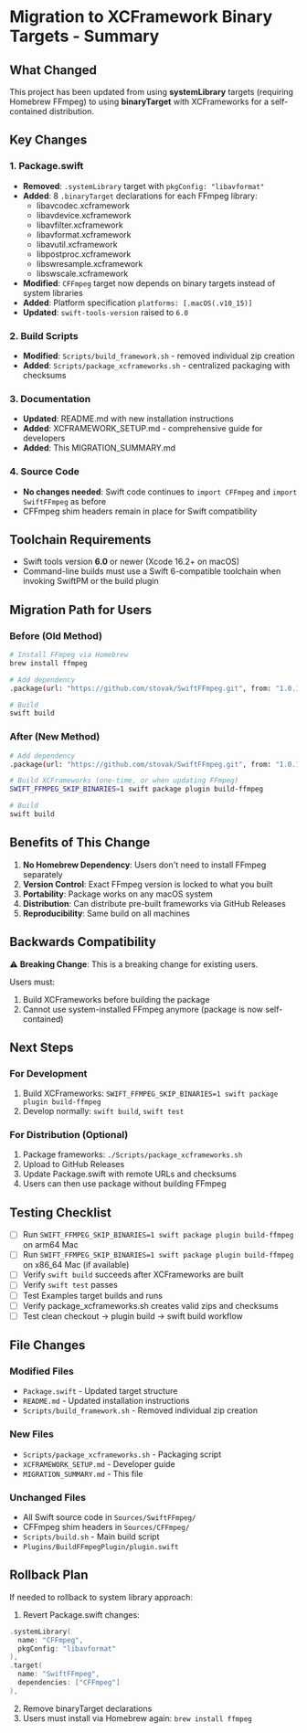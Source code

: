 # Migration to XCFramework Binary Targets - Summary

## What Changed

This project has been updated from using **systemLibrary** targets (requiring Homebrew FFmpeg) to using **binaryTarget** with XCFrameworks for a self-contained distribution.

## Key Changes

### 1. Package.swift
- **Removed**: `.systemLibrary` target with `pkgConfig: "libavformat"`
- **Added**: 8 `.binaryTarget` declarations for each FFmpeg library:
  - libavcodec.xcframework
  - libavdevice.xcframework
  - libavfilter.xcframework
  - libavformat.xcframework
  - libavutil.xcframework
  - libpostproc.xcframework
  - libswresample.xcframework
  - libswscale.xcframework
- **Modified**: `CFFmpeg` target now depends on binary targets instead of system libraries
- **Added**: Platform specification `platforms: [.macOS(.v10_15)]`
- **Updated**: `swift-tools-version` raised to `6.0`

### 2. Build Scripts
- **Modified**: `Scripts/build_framework.sh` - removed individual zip creation
- **Added**: `Scripts/package_xcframeworks.sh` - centralized packaging with checksums

### 3. Documentation
- **Updated**: README.md with new installation instructions
- **Added**: XCFRAMEWORK_SETUP.md - comprehensive guide for developers
- **Added**: This MIGRATION_SUMMARY.md

### 4. Source Code
- **No changes needed**: Swift code continues to `import CFFmpeg` and `import SwiftFFmpeg` as before
- CFFmpeg shim headers remain in place for Swift compatibility

## Toolchain Requirements

- Swift tools version **6.0** or newer (Xcode 16.2+ on macOS)
- Command-line builds must use a Swift 6-compatible toolchain when invoking SwiftPM or the build plugin

## Migration Path for Users

### Before (Old Method)
```bash
# Install FFmpeg via Homebrew
brew install ffmpeg

# Add dependency
.package(url: "https://github.com/stovak/SwiftFFmpeg.git", from: "1.0.1")

# Build
swift build
```

### After (New Method)
```bash
# Add dependency
.package(url: "https://github.com/stovak/SwiftFFmpeg.git", from: "1.0.1")

# Build XCFrameworks (one-time, or when updating FFmpeg)
SWIFT_FFMPEG_SKIP_BINARIES=1 swift package plugin build-ffmpeg

# Build
swift build
```

## Benefits of This Change

1. **No Homebrew Dependency**: Users don't need to install FFmpeg separately
2. **Version Control**: Exact FFmpeg version is locked to what you built
3. **Portability**: Package works on any macOS system
4. **Distribution**: Can distribute pre-built frameworks via GitHub Releases
5. **Reproducibility**: Same build on all machines

## Backwards Compatibility

⚠️ **Breaking Change**: This is a breaking change for existing users.

Users must:
1. Build XCFrameworks before building the package
2. Cannot use system-installed FFmpeg anymore (package is now self-contained)

## Next Steps

### For Development
1. Build XCFrameworks: `SWIFT_FFMPEG_SKIP_BINARIES=1 swift package plugin build-ffmpeg`
2. Develop normally: `swift build`, `swift test`

### For Distribution (Optional)
1. Package frameworks: `./Scripts/package_xcframeworks.sh`
2. Upload to GitHub Releases
3. Update Package.swift with remote URLs and checksums
4. Users can then use package without building FFmpeg

## Testing Checklist

- [ ] Run `SWIFT_FFMPEG_SKIP_BINARIES=1 swift package plugin build-ffmpeg` on arm64 Mac
- [ ] Run `SWIFT_FFMPEG_SKIP_BINARIES=1 swift package plugin build-ffmpeg` on x86_64 Mac (if available)
- [ ] Verify `swift build` succeeds after XCFrameworks are built
- [ ] Verify `swift test` passes
- [ ] Test Examples target builds and runs
- [ ] Verify package_xcframeworks.sh creates valid zips and checksums
- [ ] Test clean checkout → plugin build → swift build workflow

## File Changes

### Modified Files
- `Package.swift` - Updated target structure
- `README.md` - Updated installation instructions
- `Scripts/build_framework.sh` - Removed individual zip creation

### New Files
- `Scripts/package_xcframeworks.sh` - Packaging script
- `XCFRAMEWORK_SETUP.md` - Developer guide
- `MIGRATION_SUMMARY.md` - This file

### Unchanged Files
- All Swift source code in `Sources/SwiftFFmpeg/`
- CFFmpeg shim headers in `Sources/CFFmpeg/`
- `Scripts/build.sh` - Main build script
- `Plugins/BuildFFmpegPlugin/plugin.swift`

## Rollback Plan

If needed to rollback to system library approach:

1. Revert Package.swift changes:
```swift
.systemLibrary(
  name: "CFFmpeg",
  pkgConfig: "libavformat"
),
.target(
  name: "SwiftFFmpeg",
  dependencies: ["CFFmpeg"]
),
```

2. Remove binaryTarget declarations
3. Users must install via Homebrew again: `brew install ffmpeg`
